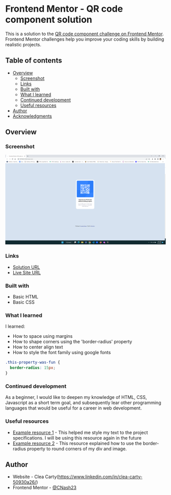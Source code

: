 # Frontend Mentor - QR code component solution

This is a solution to the [QR code component challenge on Frontend Mentor](https://www.frontendmentor.io/challenges/qr-code-component-iux_sIO_H). Frontend Mentor challenges help you improve your coding skills by building realistic projects.

## Table of contents

- [Overview](#overview)
  - [Screenshot](#screenshot)
  - [Links](#links)
  - [Built with](#built-with)
  - [What I learned](#what-i-learned)
  - [Continued development](#continued-development)
  - [Useful resources](#useful-resources)
- [Author](#author)
- [Acknowledgments](#acknowledgments)

## Overview

### Screenshot

![](images/my-finished-image.png)

### Links

- [Solution URL](https://github.com/CNash23/2nd-pro/blob/main/index.html)
- [Live Site URL](https://cnash23.github.io/2nd-pro/)

### Built with

- Basic HTML
- Basic CSS

### What I learned

I learned:

- How to space using margins
- How to shape corners using the 'border-radius' property
- How to center align text
- How to style the font family using google fonts

```css
.this-property-was-fun {
  border-radius: 15px;
}
```

### Continued development

As a beginner, I would like to deepen my knowledge of HTML, CSS, Javascript as a short term goal, and subsequently lear other programming languages that would be useful for a
career in web development.

### Useful resources

- [Example resource 1](https://fonts.google.com/specimen/Outfit) - This helped me style my text to the project specifications. I will be using this resource again in the future
- [Example resource 2](https://www.w3schools.com/css/css3_borders.asp) - This resource explained how to use the border-radius property to round corners of my div and image.

## Author

- Website - Clea Carty(https://www.linkedin.com/in/clea-carty-50930a26/)
- Frontend Mentor - [@CNash23](https://www.frontendmentor.io/profile/CNash23)
